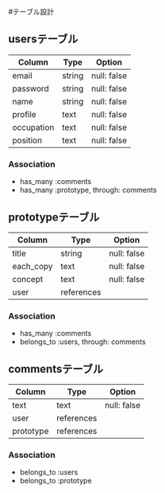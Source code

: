 #テーブル設計

## usersテーブル

| Column     | Type   | Option      |
| ---------- | ------ | ----------- |
| email      | string | null: false |
| password   | string | null: false |
| name       | string | null: false |
| profile    | text   | null: false |
| occupation | text   | null: false |
| position   | text   | null: false |

### Association

- has_many :comments
- has_many :prototype, through: comments

## prototypeテーブル

| Column    | Type       | Option      |
| --------- | ---------- | ----------- |
| title     | string     | null: false |
| each_copy | text       | null: false |
| concept   | text       | null: false |
| user      | references |             |

### Association

- has_many :comments
- belongs_to :users, through: comments

## commentsテーブル

| Column    | Type       | Option      |
| --------- | ---------- | ----------- |
| text      | text       | null: false |
| user      | references |             |
| prototype | references |             |

### Association

- belongs_to :users
- belongs_to :prototype